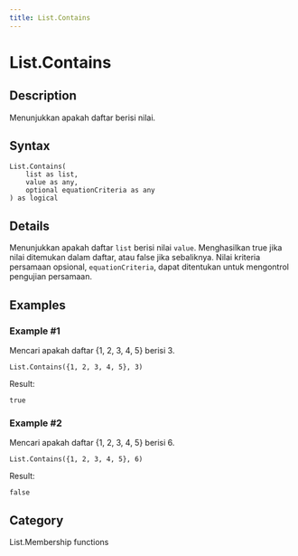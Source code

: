 ```yaml
---
title: List.Contains
---
```


# List.Contains


## Description

Menunjukkan apakah daftar berisi nilai.


## Syntax

```powerquery
List.Contains(
    list as list,
    value as any,
    optional equationCriteria as any
) as logical
```


## Details

Menunjukkan apakah daftar <code>list</code> berisi nilai <code>value</code>.    Menghasilkan true jika nilai ditemukan dalam daftar, atau false jika sebaliknya. Nilai kriteria persamaan opsional, <code>equationCriteria</code>, dapat ditentukan untuk mengontrol pengujian persamaan. 


## Examples

### Example #1 
Mencari apakah daftar \{1, 2, 3, 4, 5} berisi 3.
```powerquery
List.Contains({1, 2, 3, 4, 5}, 3)
```

Result: 
```powerquery
true
```


### Example #2 
Mencari apakah daftar \{1, 2, 3, 4, 5} berisi 6.
```powerquery
List.Contains({1, 2, 3, 4, 5}, 6)
```

Result: 
```powerquery
false
```




## Category
List.Membership functions
